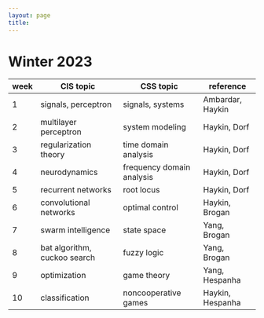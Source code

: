 ```yaml
---
layout: page
title:
---
```


# Winter 2023
| week | CIS topic                    | CSS topic                 | reference        |
|------|------------------------------|---------------------------|------------------|
| 1    | signals, perceptron          | signals, systems          | Ambardar, Haykin |
| 2    | multilayer perceptron        | system modeling           | Haykin, Dorf     |
| 3    | regularization theory        | time domain analysis      | Haykin, Dorf     |
| 4    | neurodynamics                | frequency domain analysis | Haykin, Dorf     |
| 5    | recurrent networks           | root locus                | Haykin, Dorf     |
| 6    | convolutional networks       | optimal control           | Haykin, Brogan   |
| 7    | swarm intelligence           | state space               | Yang, Brogan     |
| 8    | bat algorithm, cuckoo search | fuzzy logic               | Yang, Brogan     |
| 9    | optimization                 | game theory               | Yang, Hespanha   |
| 10   | classification               | noncooperative games      | Haykin, Hespanha |
